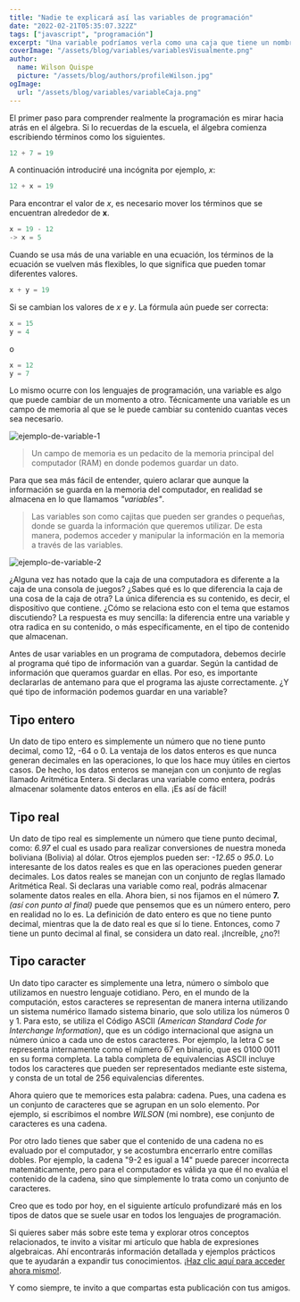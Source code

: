 ```yaml
---
title: "Nadie te explicará así las variables de programación"
date: "2022-02-21T05:35:07.322Z"
tags: ["javascript", "programación"]
excerpt: "Una variable podríamos verla como una caja que tiene un nombre y a la cual se le puede introducir (asignar) un valor en un momento dado, y en cualquier otro momento, podemos utilizar (leer) dicho valor y el valor de la variable podrá cambiar."
coverImage: "/assets/blog/variables/variablesVisualmente.png"
author:
  name: Wilson Quispe
  picture: "/assets/blog/authors/profileWilson.jpg"
ogImage:
  url: "/assets/blog/variables/variableCaja.png"
---
```


El primer paso para comprender realmente la programación es mirar hacia atrás en el álgebra. Si lo recuerdas de la escuela, el álgebra comienza escribiendo términos como los siguientes.

```js
12 + 7 = 19
```

A continuación introduciré una incógnita por ejemplo, _x_: 

```js
12 + x = 19
```

Para encontrar el valor de _x_, es necesario mover los términos que se encuentran alrededor de **x**.

```js
x = 19 - 12 
-> x = 5
```

Cuando se usa más de una variable en una ecuación, los términos de la ecuación se vuelven más flexibles, lo que significa que pueden tomar diferentes valores.

```js
x + y = 19
```

Si se cambian los valores de _x_ e _y_. La fórmula aún puede ser correcta:

```js
x = 15
y = 4
``` 

o

```js
x = 12
y = 7
```

Lo mismo ocurre con los lenguajes de programación, una variable es algo que puede cambiar de un momento a otro. Técnicamente una variable es un campo de memoria al que se le puede cambiar su contenido cuantas veces sea necesario. 

![ejemplo-de-variable-1](/assets/blog/variables/variablesVisualmente.png)

> Un campo de memoria es un pedacito de la memoria principal del computador (RAM) en donde podemos guardar un dato. 

Para que sea más fácil de entender, quiero aclarar que aunque la información se guarda en la memoria del computador, en realidad se almacena en lo que llamamos _"variables"_. 

> Las variables son como cajitas que pueden ser grandes o pequeñas, donde se guarda la información que queremos utilizar. De esta manera, podemos acceder y manipular la información en la memoria a través de las variables.

![ejemplo-de-variable-2](/assets/blog/variables/variableCaja.png)

¿Alguna vez has notado que la caja de una computadora es diferente a la caja de una consola de juegos? ¿Sabes qué es lo que diferencia la caja de una cosa de la caja de otra? La única diferencia es su contenido, es decir, el dispositivo que contiene. ¿Cómo se relaciona esto con el tema que estamos discutiendo? La respuesta es muy sencilla: la diferencia entre una variable y otra radica en su contenido, o más específicamente, en el tipo de contenido que almacenan.

Antes de usar variables en un programa de computadora, debemos decirle al programa qué tipo de información van a guardar. Según la cantidad de información que queramos guardar en ellas. Por eso, es importante declararlas de antemano para que el programa las ajuste correctamente. ¿Y qué tipo de información podemos guardar en una variable?

## Tipo entero

Un dato de tipo entero es simplemente un número que no tiene punto decimal, como 12, -64 o 0. La ventaja de los datos enteros es que nunca generan decimales en las operaciones, lo que los hace muy útiles en ciertos casos. De hecho, los datos enteros se manejan con un conjunto de reglas llamado Aritmética Entera. Si declaras una variable como entera, podrás almacenar solamente datos enteros en ella. ¡Es así de fácil!

## Tipo real

Un dato de tipo real es simplemente un número que tiene punto decimal, como: _6.97_ el cual es usado para realizar conversiones de nuestra moneda boliviana (Bolivia) al dólar. Otros ejemplos pueden ser: _-12.65_ o _95.0_. Lo interesante de los datos reales es que en las operaciones pueden generar decimales. Los datos reales se manejan con un conjunto de reglas llamado Aritmética Real. Si declaras una variable como real, podrás almacenar solamente datos reales en ella.
Ahora bien, si nos fijamos en el número **7.** _(así con punto al final)_ puede que pensemos que es un número entero, pero en realidad no lo es. La definición de dato entero es que no tiene punto decimal, mientras que la de dato real es que sí lo tiene. Entonces, como 7 tiene un punto decimal al final, se considera un dato real. ¡Increíble, ¿no?!

## Tipo caracter

Un dato tipo caracter es simplemente una letra, número o símbolo que utilizamos en nuestro lenguaje cotidiano. Pero, en el mundo de la computación, estos caracteres se representan de manera interna utilizando un sistema numérico llamado sistema binario, que solo utiliza los números 0 y 1. Para esto, se utiliza el Código ASCII _(American Standard Code for Interchange Information)_, que es un código internacional que asigna un número único a cada uno de estos caracteres. Por ejemplo, la letra C se representa internamente como el número 67 en binario, que es 0100 0011  en su forma completa. La tabla completa de equivalencias ASCII incluye todos los caracteres que pueden ser representados mediante este sistema, y consta de un total de 256 equivalencias diferentes.

Ahora quiero que te memorices esta palabra: cadena. Pues, una cadena es un conjunto de caracteres que se agrupan en un solo elemento. Por ejemplo, si escribimos el nombre _WILSON_ (mi nombre), ese conjunto de caracteres es una cadena.

Por otro lado tienes que saber que el contenido de una cadena no es evaluado por el computador, y se acostumbra encerrarlo entre comillas dobles. Por ejemplo, la cadena "9-2 es igual a 14" puede parecer incorrecta matemáticamente, pero para el computador es válida ya que él no evalúa el contenido de la cadena, sino que simplemente lo trata como un conjunto de caracteres.

Creo que es todo por hoy, en el siguiente artículo profundizaré más en los tipos de datos que se suele usar en todos los lenguajes de programación.

Si quieres saber más sobre este tema y explorar otros conceptos relacionados, te invito a visitar mi artículo que habla de expresiones algebraicas. Ahí encontrarás información detallada y ejemplos prácticos que te ayudarán a expandir tus conocimientos. [¡Haz clic aquí para acceder ahora mismo!](https://wilsonquispe.vercel.app/posts/expresiones-algebra).

Y como siempre, te invito a que compartas esta publicación con tus amigos.


